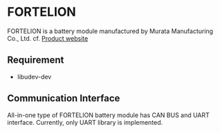 # FORTELION

FORTELION is a battery module manufactured by Murata Manufacturing Co., Ltd.
cf. [Product website](https://www.murata.com/ja-jp/products/batteries/stbm)

## Requirement

* libudev-dev

## Communication Interface

All-in-one type of FORTELION battery module has CAN BUS and UART interface.
Currently, only UART library is implemented.
